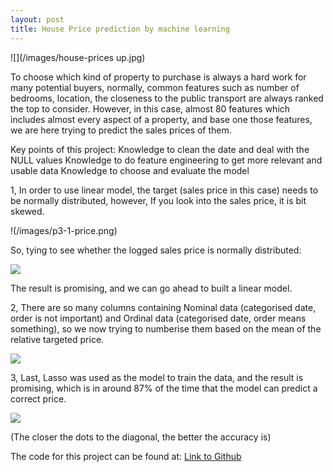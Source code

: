 ```yaml
---
layout: post
title: House Price prediction by machine learning
---
```


![](/images/house-prices up.jpg)

To choose which kind of property to purchase is always a hard work for many potential buyers, normally, common features such as number of bedrooms, location, the closeness to the public transport are always ranked the top to consider. However, in this case, almost 80 features which includes almost every aspect of a property, and base one those features, we are here trying to predict the sales prices of them.

Key points of this project:
Knowledge to clean the date and deal with the NULL values
Knowledge to do feature engineering to get more relevant and usable data
Knowledge to choose and evaluate the model

1, In order to use linear model, the target (sales price in this case) needs to be normally distributed, however, If you look into the sales price, it is bit skewed.

!(/images/p3-1-price.png) 

So, tying to see whether the logged sales price is normally distributed:

![](/images/p3-2-logprice.png) 

The result is promising, and we can go ahead to built a linear model.

2, There are so many columns containing Nominal data (categorised date, order is not important) and Ordinal data (categorised date, order means something), so we now trying to numberise them based on the mean of the relative targeted price.

![](/images/p3-3-numberise.jpg)  

3, Last, Lasso was used as the model to train the data, and the result is promising, which is in around 87% of the time that the model can predict a correct price.

![](/images/p3-4-result-compare.png)  

(The closer the dots to the diagonal, the better the accuracy is)

The code for this project can be found at: [Link to Github](https://github.com/DavidZliu/p3-house-price/blob/master/p3-code-Nov.ipynb)

